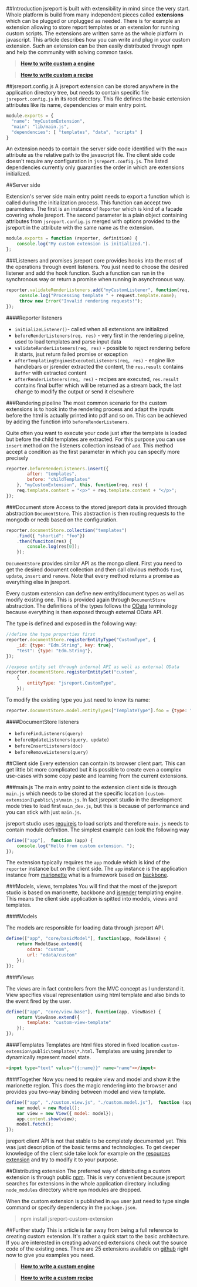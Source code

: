 ##Introduction
jsreport is built with extensibility in mind since the very start. Whole platform is build from many independent pieces called **extensions** which can be plugged or unplugged as needed. There is for example an extension allowing to store report templates or an extension for running custom scripts. The extensions are written same as the whole platform in javascript. This article describes how you can write and plug in your custom extension. Such an extension can be then easily distributed through npm and help the community with solving common tasks.

> **[How to write custom a engine](/learn/custom-engine)**

> **[How to write custom a recipe](/learn/custom-recipe)**

##jsreport.config.js
A jsreport extension can be stored anywhere in the application directory tree, but needs to contain specific file `jsreport.config.js` in its root directory. This file defines the basic extension attributes like its name, dependencies or main entry point.

```js
module.exports = {
  "name": "myCustomExtension",
  "main": "lib/main.js",
  "dependencies": [ "templates", "data", "scripts" ]
}
```
An extension needs to contain the server side code identified with the `main` attribute as the relative path to the javascript file. The client side code doesn't require any configuration in `jsreport.config.js`. The listed dependencies  currently only guaranties the order in which are extensions initialized.

##Server side

Extension's server side main entry point needs to export a function which is called during the initialization process. This function can accept two parameters. The first is an instance of `Reporter` which is kind of a facade covering whole jsreport. The second parameter is a plain object containing attributes from `jsreport.config.js` merged with options provided to the jsreport in the attribute with the same name as the extension.  

```js
module.exports = function (reporter, definition) {
    console.log("My custom extension is initialized.").
};
```

###Listeners and promises
jsreport core provides hooks into the most of the operations through event listeners. You just need to choose the desired listener and add the hook function.  Such a function can run in the synchronous way or return a promise when running in asynchronous way.

```js
reporter.validateRenderListeners.add("myCustomListener", function(req, res) {
	 console.log("Processing template " + request.template.name);
	 throw new Error("Invalid rendering requests!");
});
```

####Reporter listeners
- `initializeListener()`- called when all extensions are initialized
- `beforeRenderListeners(req, res)` - very first in the rendering pipeline, used to load templates and parse input data
- `validateRenderListeners(req, res)` - possible to reject rendering before it starts, jsut return failed promise or exception
- `afterTemplatingEnginesExecutedListeners(req, res)` - engine like handlebars or jsrender extracted the content, the `res.result` contains `Buffer` with extracted content
- `afterRenderListeners(req, res)` - recipes are executed, `res.result` contains final buffer which will be returned as a stream back, the last change to modify the output or send it elsewhere


###Rendering pipeline
The most common scenario for  the custom extensions is to hook into the rendering process and adapt the inputs before the html is actually printed into pdf and so on.  This can be achieved by adding the function into `beforeRenderListeners`.

Quite often you want to execute your code just after the template is loaded but before the child templates are extracted. For this purpose you can use `insert` method on the listeners collection instead of `add`.  This method accept a condition as the first parameter in which you can specify more precisely

```js
reporter.beforeRenderListeners.insert({ 
		after: "templates", 
		before: "childTemplates" 
	}, "myCustomExtension", this, function(req, res) {
	req.template.content = "<p>" + req.template.content + "</p>";
});
```

###Document store
Access to the stored jsreport data is provided through abstraction `DocumentStore`. This abstraction is then routing requests to the mongodb or nedb based on the configuration.

```js
reporter.documentStore.collection("templates")
	.find({ "shortid": "foo"})
	.then(funciton(res) {
		console.log(res[0]);
	});
```

`DocumentStore` provides similar API as the mongo client. First you need to get the desired document collection and then  call obvious methods `find`, `update`, `insert` and `remove`. Note that every method returns a promise as everything else in jsreport.

Every custom extension can define new entity/document types as well as modify existing one. This is provided again through `DocumentStore` abstraction. The definitions of the types follows the [OData](http://www.odata.org/) terminology because everything is then exposed through external OData API.

The type is defined and exposed in the following way:
```js
//define the type properties first
reporter.documentStore.registerEntityType("CustomType", {
	_id: {type: "Edm.String", key: true},
    "test": {type: "Edm.String"},    
});

//expose entity set through internal API as well as external OData
reporter.documentStore.registerEntitySet("custom", 
	{ 
		entityType: "jsreport.CustomType", 
	});
``` 

To modify the existing type you just need to know its name:
```js
reporter.documentStore.model.entityTypes["TemplateType"].foo = {type: "Edm.String"};
```

####DocumentStore listeners
- `beforeFindListeners(query)`
- `beforeUpdateListeners(query, update)`
- `beforeInsertListeners(doc)`
- `beforeRemoveListeners(query)`

##Client side
Every extension can contain its browser client part. This can get little bit more complicated but it is possible to create even a complex use-cases with some copy paste and learning from the current extensions.

###main.js
The main entry point to the extension client side is through `main.js` which needs to be stored at the specific location `[custom-extension]\public\js\main.js`. In fact jsreport studio in the development mode tries to load first `main_dev.js`, but this is because of performance and you can stick with just `main.js`. 

jsreport studio uses [requirejs](http://requirejs.org/) to load scripts and therefore `main.js` needs to contain module definition. The simplest example can look the following way

```js
define(["app"],  function (app) {
	console.log("Hello from custom extension. ");
});
```

The extension typically requires the `app` module which is kind of the `reporter` instance but on the client side. The `app` instance is the application instance from [marionette](http://marionettejs.com/) what is a framework based on [backbone](http://backbonejs.org/). 

###Models, views, templates
You will find that the most of the jsreport studio is based on marionette, backbone and [jsrender](https://github.com/borismoore/jsrender) templating engine. This means the client side application is spitted into models, views and templates.

####Models

The models are responsible for loading data through jsreport API. 

```js
define(["app", "core/basicModel"], function(app, ModelBase) {
    return ModelBase.extend({
        odata: "custom",
        url: "odata/custom"          
    });
});
```

####Views

The views are in fact controllers from the MVC concept as I understand it. View specifies visual representation using html template and also binds to the event fired by the user.

```js
define(["app", "core/view.base"], function(app, ViewBase) {
	return ViewBase.extend({        
        template: "custom-view-template"
    });
});
```

####Templates
Templates are html files stored in fixed location `custom-extension\public\templates\*.html`. Templates are using jsrender to dynamically represent model state.

```html
<input type="text" value="{{:name}}" name="name"></input>
```

####Together
Now you need to require view and model and show it the marionette region. This does the magic rendering into the browser and provides you two-way binding between model and view template.

```js
define(["app", "./custom.view.js", "./custom.model.js"],  function (app, View, Model) {
	var model = new Model();
	var view = new View({ model: model});
	app.content.show(view);
	model.fetch();
});
```

jsreport client API is not that stable to be completely documented yet. This was just description of the basic terms and technologies. To get deeper knowledge of the client side take look for example on the [resources extension](https://github.com/jsreport/jsreport/tree/master/extension/resources) and try to modify it to your purpose.



##Distributing extension
The preferred way of distributing a custom extension is through public [npm](https://www.npmjs.com/). This is very convenient because jsreport searches for extensions in the whole application directory including `node_modules` directory where `npm` modules are dropped. 

When the custom extension is published in `npm` user just need to type single command or specify dependency in the `package.json`.

>npm install jsreport-custom-extension

##Further study
This is article is far away from being a full reference to creating custom extension. It's rather a quick start to the basic architecture. If you are interested in creating advanced extensions check out the source code of the existing ones. There are 25 extensions available on [github](https://github.com/jsreport/jsreport/tree/master/extension) right now to give you examples you need.

> **[How to write a custom engine](/learn/custom-engine)**

> **[How to write a custom recipe](/learn/custom-recipe)**
